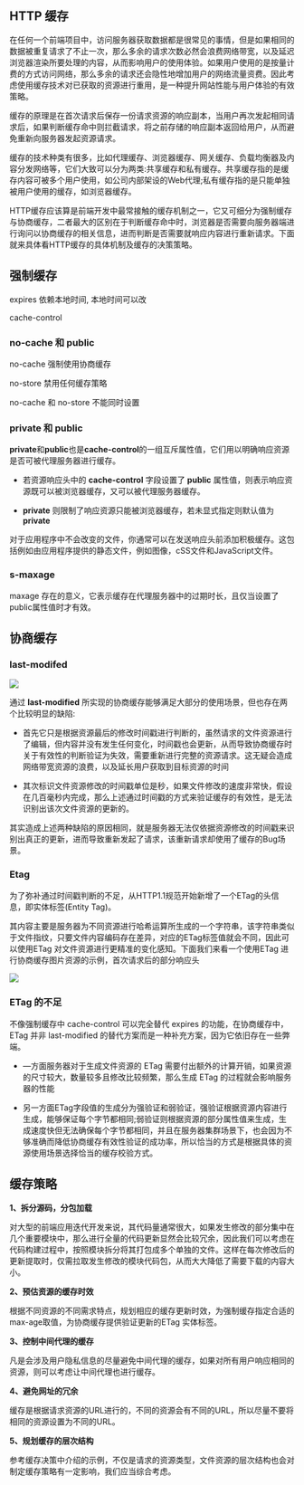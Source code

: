 ## HTTP 缓存

在任何一个前端项目中，访问服务器获取数据都是很常见的事情，但是如果相同的数据被重复请求了不止一次，那么多余的请求次数必然会浪费网络带宽，以及延迟浏览器渲染所要处理的内容，从而影响用户的使用体验。如果用户使用的是按量计费的方式访问网络，那么多余的请求还会隐性地增加用户的网络流量资费。因此考虑使用缓存技术对已获取的资源进行重用，是一种提升网站性能与用户体验的有效策略。


缓存的原理是在首次请求后保存一份请求资源的响应副本，当用户再次发起相同请求后，如果判断缓存命中则拦截请求，将之前存储的响应副本返回给用户，从而避免重新向服务器发起资源请求。



缓存的技术种类有很多，比如代理缓存、浏览器缓存、网关缓存、负载均衡器及内容分发网络等，它们大致可以分为两类:共享缓存和私有缓存。共享缓存指的是缓存内容可被多个用户使用，如公司内部架设的Web代理;私有缓存指的是只能单独被用户使用的缓存，如浏览器缓存。



HTTP缓存应该算是前端开发中最常接触的缓存机制之一，它又可细分为强制缓存与协商缓存，二者最大的区别在于判断缓存命中时，浏览器是否需要向服务器端进行询问以协商缓存的相关信息，进而判断是否需要就响应内容进行重新请求。下面就来具体看HTTP缓存的具体机制及缓存的决策策略。



## 强制缓存


expires 依赖本地时间, 本地时间可以改

cache-control



### no-cache 和 public

no-cache 强制使用协商缓存

no-store 禁用任何缓存策略



no-cache 和 no-store 不能同时设置



### private 和 public

**private**和**public**也是**cache-control**的一组互斥属性值，它们用以明确响应资源是否可被代理服务器进行缓存。



- 若资源响应头中的 **cache-control** 字段设置了 **public** 属性值，则表示响应资源既可以被浏览器缓存，又可以被代理服务器缓存。

- **private** 则限制了响应资源只能被浏览器缓存，若未显式指定则默认值为 **private**



对于应用程序中不会改变的文件，你通常可以在发送响应头前添加积极缓存。这包括例如由应用程序提供的静态文件，例如图像，cSS文件和JavaScript文件。



### s-maxage

maxage 存在的意义，它表示缓存在代理服务器中的过期时长，且仅当设置了public属性值时才有效。



## 协商缓存

### last-modifed

![](D:\系统默认\桌面\code\Project\k-blog\docs\public\性能优化\2023-03-10-10-26-07-image.png)

通过 **last-modified** 所实现的协商缓存能够满足大部分的使用场景，但也存在两个比较明显的缺陷:



- 首先它只是根据资源最后的修改时间戳进行判断的，虽然请求的文件资源进行了编辑，但内容并没有发生任何变化，时间戳也会更新，从而导致协商缓存时关于有效性的判断验证为失效，需要重新进行完整的资源请求。这无疑会造成网络带宽资源的浪费，以及延长用户获取到目标资源的时间

- 其次标识文件资源修改的时间戳单位是秒，如果文件修改的速度非常快，假设在几百毫秒内完成，那么上述通过时间戳的方式来验证缓存的有效性，是无法识别出该次文件资源的更新的。



其实造成上述两种缺陷的原因相同，就是服务器无法仅依据资源修改的时间戳来识别出真正的更新，进而导致重新发起了请求，该重新请求却使用了缓存的Bug场景。



### Etag

为了弥补通过时间戳判断的不足，从HTTP1.1规范开始新增了一个ETag的头信息，即实体标签(Entity Tag)。


其内容主要是服务器为不同资源进行哈希运算所生成的一个字符串，该字符串类似于文件指纹，只要文件内容编码存在差异，对应的ETag标签值就会不同，因此可以使用ETag 对文件资源进行更精准的变化感知。下面我们来看一个使用ETag 进行协商缓存图片资源的示例，首次请求后的部分响应头



![](D:\系统默认\桌面\code\Project\k-blog\docs\public\性能优化\2023-03-10-10-31-18-image.png)



### ETag 的不足

不像强制缓存中 cache-control 可以完全替代 expires 的功能，在协商缓存中，ETag 并非 last-modified 的替代方案而是一种补充方案，因为它依旧存在一些弊端。


- —方面服务器对于生成文件资源的 ETag 需要付出额外的计算开销，如果资源的尺寸较大，数量较多且修改比较频繁，那么生成 ETag 的过程就会影响服务器的性能

- 另一方面ETag字段值的生成分为强验证和弱验证，强验证根据资源内容进行生成，能够保证每个字节都相同;弱验证则根据资源的部分属性值来生成，生成速度快但无法确保每个字节都相同，并且在服务器集群场景下，也会因为不够准确而降低协商缓存有效性验证的成功率，所以恰当的方式是根据具体的资源使用场景选择恰当的缓存校验方式。



## 缓存策略

**1、拆分源码，分包加载**


对大型的前端应用迭代开发来说，其代码量通常很大，如果发生修改的部分集中在几个重要模块中，那么进行全量的代码更新显然会比较冗余，因此我们可以考虑在代码构建过程中，按照模块拆分将其打包成多个单独的文件。这样在每次修改后的更新提取时，仅需拉取发生修改的模块代码包，从而大大降低了需要下载的内容大小。


**2、预估资源的缓存时效**


根据不同资源的不同需求特点，规划相应的缓存更新时效，为强制缓存指定合适的max-age取值，为协商缓存提供验证更新的ETag 实体标签。



**3、控制中间代理的缓存**


凡是会涉及用户隐私信息的尽量避免中间代理的缓存，如果对所有用户响应相同的资源，则可以考虑让中间代理也进行缓存。


**4、避免网址的冗余**


缓存是根据请求资源的URL进行的，不同的资源会有不同的URL，所以尽量不要将相同的资源设置为不同的URL。



**5、规划缓存的层次结构**



参考缓存决策中介绍的示例，不仅是请求的资源类型，文件资源的层次结构也会对制定缓存策略有一定影响，我们应当综合考虑。
